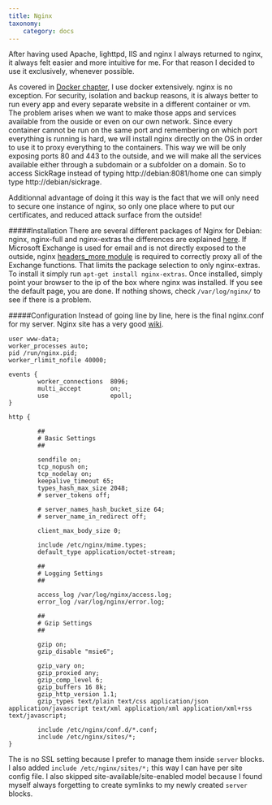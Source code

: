 ```yaml
---
title: Nginx
taxonomy:
    category: docs
---
```


After having used Apache, lighttpd, IIS and nginx I always returned to nginx, it always felt easier and more intuitive for me. For that reason I decided to use it exclusively, whenever possible. 

As covered in [Docker chapter](../../fileserver/os/docker/), I use docker extensively. nginx is no exception. For security, isolation and backup reasons, it is always better to run every app and every separate website in a different container or vm. The problem arises when we want to make those apps and services available from the ouside or even on our own network. Since every container cannot be run on the same port and remembering on which port everything is running is hard, we will install nginx directly on the OS in order to use it to proxy everything to the containers. This way we will be only exposing ports 80 and 443 to the outside, and we will make all the services available either through a subdomain or a subfolder on a domain. So to access SickRage instead of typing http://debian:8081/home one can simply type http://debian/sickrage.

Additionnal advantage of doing it this way is the fact that we will only need to secure one instance of nginx, so only one place where to put our certificates, and reduced attack surface from the outside!

#####Installation
There are several different packages of Nginx for Debian: nginx, nginx-full and nginx-extras the differences are explained [here](https://wiki.debian.org/Nginx). If Microsoft Exchange is used for email and is not directly exposed to the outside, nginx [headers_more module](https://github.com/openresty/headers-more-nginx-module) is required to correctly proxy all of the Exchange functions. That limits the package selection to only nginx-extras. To install it simply run `apt-get install nginx-extras`. Once installed, simply point your browser to the ip of the box where nginx was installed. If you see the default page, you are done. If nothing shows, check `/var/log/nginx/` to see if there is a problem.

#####Configuration
Instead of going line by line, here is the final nginx.conf for my server. Nginx site has a very good [wiki](https://www.nginx.com/resources/wiki/).
```
user www-data;
worker_processes auto;
pid /run/nginx.pid;
worker_rlimit_nofile 40000;

events {
        worker_connections  8096;
        multi_accept        on;
        use                 epoll;
}

http {

        ##
        # Basic Settings
        ##

        sendfile on;
        tcp_nopush on;
        tcp_nodelay on;
        keepalive_timeout 65;
        types_hash_max_size 2048;
        # server_tokens off;

        # server_names_hash_bucket_size 64;
        # server_name_in_redirect off;

        client_max_body_size 0;

        include /etc/nginx/mime.types;
        default_type application/octet-stream;
		
        ##
        # Logging Settings
        ##

        access_log /var/log/nginx/access.log;
        error_log /var/log/nginx/error.log;

        ##
        # Gzip Settings
        ##

        gzip on;
        gzip_disable "msie6";

        gzip_vary on;
        gzip_proxied any;
        gzip_comp_level 6;
        gzip_buffers 16 8k;
        gzip_http_version 1.1;
        gzip_types text/plain text/css application/json application/javascript text/xml application/xml application/xml+rss text/javascript;

        include /etc/nginx/conf.d/*.conf;
        include /etc/nginx/sites/*;
}
```
The is no SSL setting because I prefer to manage them inside `server` blocks. I also added `include /etc/nginx/sites/*;` this way I can have per site config file. I also skipped site-available/site-enabled model because I found myself always forgetting to create symlinks to my newly created `server` blocks.
